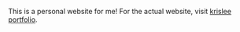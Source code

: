 This is a personal website for me!
For the actual website, visit [krislee portfolio](https://krislee.dev).
